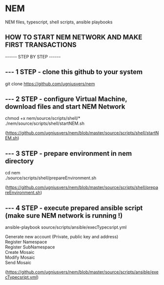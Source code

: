# NEM
NEM files, typescript, shell scripts, ansible playbooks  

HOW TO START NEM NETWORK AND MAKE FIRST TRANSACTIONS  
-
------ STEP BY STEP ------  

--- 1 STEP - clone this github to your system
-
git clone https://github.com/ugniusvers/nem  

--- 2 STEP - configure Virtual Machine, download files and start NEM Network
-
chmod +x nem/source/scripts/shell/*  
./nem/source/scripts/shell/startNEM.sh

(https://github.com/ugniusvers/nem/blob/master/source/scripts/shell/startNEM.sh)  

--- 3 STEP - prepare environment in nem directory
-
cd nem  
./source/scripts/shell/prepareEnvironment.sh

(https://github.com/ugniusvers/nem/blob/master/source/scripts/shell/prepareEnvironment.sh)  

--- 4 STEP - execute prepared ansible script (make sure NEM network is running !)
-
ansible-playbook source/scripts/ansible/execTypecsript.yml

Generate new account (Private, public key and address)  
Register Namespace  
Register SubNamespace  
Create Mosaic  
Modify Mosaic  
Send Mosaic  

(https://github.com/ugniusvers/nem/blob/master/source/scripts/ansible/execTypecsript.yml)  
